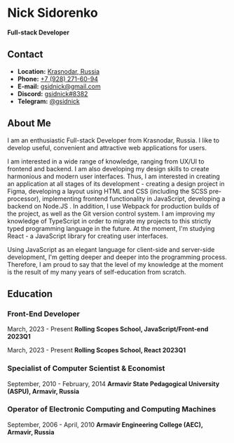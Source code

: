 # Nick Sidorenko

**Full-stack Developer**

## Contact

- **Location:** [Krasnodar, Russia](https://goo.gl/maps/s3J8WYcZB4jJDzGK9)
- **Phone:** [+7 (928) 271-60-94](tel:+79282716094)
- **E-mail:** [gsidnick@gmail.com](mailto:gsidnick@gmail.com)
- **Discord:** [gsidnick#8382](https://discordapp.com/users/910837119314952202/)
- **Telegram:** [@gsidnick](https://t.me/gsidnick/)

## About Me
I am an enthusiastic Full-stack Developer from Krasnodar, Russia. I like
to develop useful, convenient and attractive web applications for users.

I am interested in a wide range of knowledge, ranging from UX/UI to frontend
and backend. I am also developing my design skills to create harmonious and
modern user interfaces. Thus, I am interested in creating an application at all
stages of its development - creating a design project in Figma, developing
a layout using HTML and CSS (including the SCSS pre-processor), implementing
frontend functionality in JavaScript, developing a backend on Node.JS .
In addition, I use Webpack for production builds of the project, as well as
the Git version control system. I am improving my knowledge of TypeScript in
order to migrate my projects to this strictly typed programming language in
the future. At the moment, I'm studying React - a JavaScript library for
creating user interfaces.

Using JavaScript as an elegant language for client-side and server-side
development, I'm getting deeper and deeper into the programming process.
Therefore, I am proud to say that the level of my knowledge at the moment
is the result of my many years of self-education from scratch.

## Education

### Front-End Developer

March, 2023 - Present
**Rolling Scopes School, JavaScript/Front-end 2023Q1**

March, 2023 - Present
**Rolling Scopes School, React 2023Q1**

### Specialist of Computer Scientist & Economist

September, 2010 - February, 2014
**Armavir State Pedagogical University (ASPU), Armavir, Russia**

### Operator of Electronic Computing and Computing Machines

September, 2006 - April, 2010
**Armavir Engineering College (AEC), Armavir, Russia**
